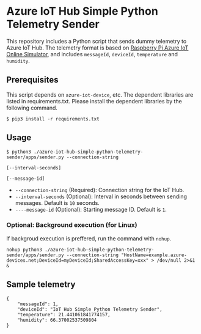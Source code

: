 # Azure IoT Hub Simple Python Telemetry Sender
This repository includes a Python script that sends dummy telemetry to Azure IoT Hub. The telemetry format is based on [Raspberry Pi Azure IoT Online Simulator](https://azure-samples.github.io/raspberry-pi-web-simulator/), and includes `messageId`, `deviceId`, `temperature` and `humidity`.

## Prerequisites
This script depends on `azure-iot-device`, etc. The dependent libraries are listed in requirements.txt. Please install the dependent libraries by the following command.

```
$ pip3 install -r requirements.txt
```

## Usage
```
$ python3 ./azure-iot-hub-simple-python-telemetry-sender/apps/sender.py --connection-string
                                                                        [--interval-seconds]
                                                                        [--message-id]
```

- `--connection-string` (Required): Connection string for the IoT Hub.
- `--interval-seconds` (Optional): Interval in seconds between sending messages. Default is `10` seconds.
- `----message-id` (Optional): Starting message ID. Default is `1`.

### Optional: Background execution (for Linux)
If backgroud execution is preffered, run the command with `nohup`.

```
nohup python3 ./azure-iot-hub-simple-python-telemetry-sender/apps/sender.py --connection-string "HostName=example.azure-devices.net;DeviceId=myDeviceId;SharedAccessKey=xxx" > /dev/null 2>&1 &
```

## Sample telemetry
```
{
    "messageId": 1,
    "deviceId": "IoT Hub Simple Python Telemetry Sender",
    "temperature": 21.441061841774157,
    "humidity": 66.37002537509804
}
```
